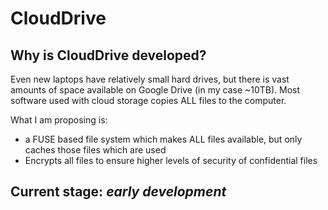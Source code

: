# CloudDrive
## Why is CloudDrive developed?
Even new laptops have relatively small hard drives, but there is vast amounts of space available on Google Drive (in my case ~10TB). Most software used with cloud storage copies ALL files to the computer.

What I am proposing is:

 * a FUSE based file system which makes ALL files available, but only caches those files which are used
 * Encrypts all files to ensure higher levels of security of confidential files

## Current stage: *early development*
